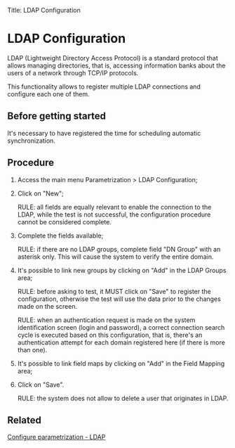Title: LDAP Configuration

# LDAP Configuration

LDAP (Lightweight Directory Access Protocol) is a standard protocol that allows managing directories, that is, accessing information banks about the users of a network through TCP/IP protocols.

This functionality allows to register multiple LDAP connections and configure each one of them.

## Before getting started

It's necessary to have registered the time for scheduling automatic synchronization.

## Procedure

1. Access the main menu Parametrization > LDAP Configuration;
2. Click on "New";

    RULE: all fields are equally relevant to enable the connection to the LDAP, while the test is not successful, the configuration procedure cannot be considered complete.

3. Complete the fields available;
    
	RULE: if there are no LDAP groups, complete field "DN Group" with an asterisk only. This will cause the system to verify the entire domain.

4. It's possible to link new groups by clicking on "Add" in the LDAP Groups area;

    RULE: before asking to test, it MUST click on "Save" to register the configuration, otherwise the test will use the data prior to the changes made on the screen.
    
    RULE: when an authentication request is made on the system identification screen (login and password), a correct connection search cycle is executed based on this configuration, that is, there's an authentication attempt for each domain registered here (if there is more than one).
    
5. It's possible to link field maps by clicking on "Add" in the Field Mapping area;
6. Click on "Save".

    RULE: the system does not allow to delete a user that originates in LDAP.
	
## Related

[Configure parametrization - LDAP][1]

[1]:/en-us/citsmart-esp-8/platform-administration/parameters-list/configure-parametrization-ldap.html
